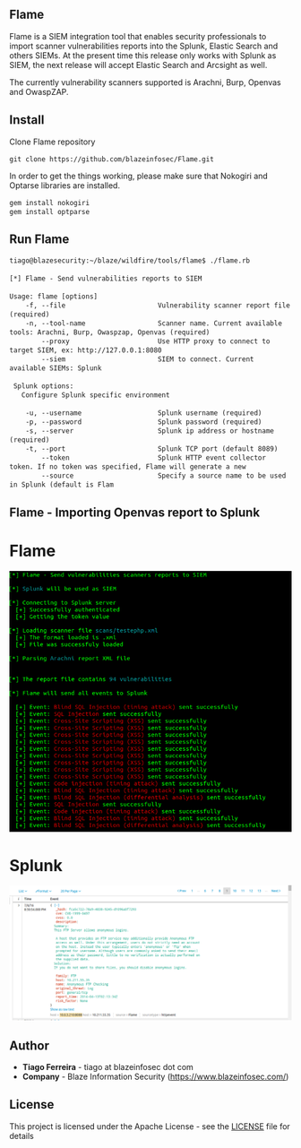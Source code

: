 ## Flame

Flame is a SIEM integration tool that enables security professionals to import scanner vulnerabilities reports into the Splunk, Elastic Search and others SIEMs. At the present time this release only works with Splunk as SIEM, the next release will accept Elastic Search and Arcsight as well. 

The currently vulnerability scanners supported is Arachni, Burp, Openvas and OwaspZAP.


## Install 

Clone Flame repository

```
git clone https://github.com/blazeinfosec/Flame.git
```

In order to get the things working, please make sure that Nokogiri and Optarse libraries are
installed.

```
gem install nokogiri
gem install optparse
```

## Run Flame

```
tiago@blazesecurity:~/blaze/wildfire/tools/flame$ ./flame.rb 

[*] Flame - Send vulnerabilities reports to SIEM

Usage: flame [options]
    -f, --file                       Vulnerability scanner report file (required)
    -n, --tool-name                  Scanner name. Current available tools: Arachni, Burp, Owaspzap, Openvas (required)
        --proxy                      Use HTTP proxy to connect to target SIEM, ex: http://127.0.0.1:8080
        --siem                       SIEM to connect. Current available SIEMs: Splunk 

 Splunk options:
   Configure Splunk specific environment

    -u, --username                   Splunk username (required)
    -p, --password                   Splunk password (required)
    -s, --server                     Splunk ip address or hostname (required)
    -t, --port                       Splunk TCP port (default 8089)
        --token                      Splunk HTTP event collector token. If no token was specified, Flame will generate a new
        --source                     Specify a source name to be used in Splunk (default is Flam

```

## Flame - Importing Openvas report to Splunk

# Flame
![Sample screenshot](https://raw.githubusercontent.com/blazeinfosec/Flame/master/resources/images/flame_arachni.png)

# Splunk 
![Sample screenshot](https://raw.githubusercontent.com/blazeinfosec/Flame/master/resources/images/splunk_01.png)


## Author

* **Tiago Ferreira** - tiago at blazeinfosec dot com
* **Company** - Blaze Information Security (https://www.blazeinfosec.com/)

## License 

This project is licensed under the Apache License - see the [LICENSE](LICENSE) file for details
